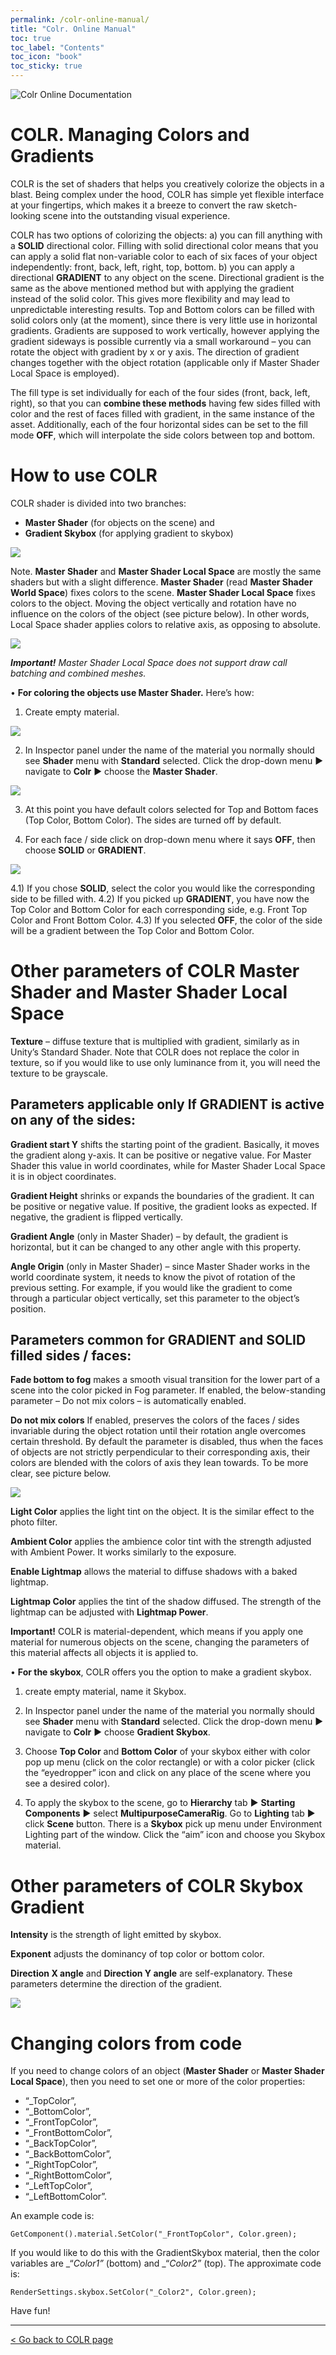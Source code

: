 ```yaml
---
permalink: /colr-online-manual/
title: "Colr. Online Manual"
toc: true
toc_label: "Contents"
toc_icon: "book"
toc_sticky: true
---
```


![Colr Online Documentation](/assets/images/manuals-images/colr/colr-documentation-header.jpg)  

# COLR. Managing Colors and Gradients

COLR is the set of shaders that helps you creatively colorize the objects in a blast. Being complex under the hood, COLR has simple yet flexible interface at your fingertips, which makes it a breeze to convert the raw sketch-looking scene into the outstanding visual experience.

COLR has two options of colorizing the objects:
a) you can fill anything with a **SOLID** directional color. Filling with solid directional color means that you can apply a solid flat non-variable color to each of six faces of your object independently: front, back, left, right, top, bottom.
b) you can apply a directional **GRADIENT** to any object on the scene. Directional gradient is the same as the above mentioned method but with applying the gradient instead of the solid color. This gives more flexibility and may lead to unpredictable interesting results. Top and Bottom colors can be filled with solid colors only (at the moment), since there is very little use in horizontal gradients.
Gradients are supposed to work vertically, however applying the gradient sideways is possible currently via a small workaround – you can rotate the object with gradient by x or y axis. The direction of gradient changes together with the object rotation (applicable only if Master Shader Local Space is employed).

The fill type is set individually for each of the four sides (front, back, left, right), so that you can **combine these methods** having few sides filled with color and the rest of faces filled with gradient, in the same instance of the asset. Additionally, each of the four horizontal sides can be set to the fill mode **OFF**, which will interpolate the side colors between top and bottom.


# How to use COLR

COLR shader is divided into two branches:
  * **Master Shader** (for objects on the scene) and
  * **Gradient Skybox** (for applying gradient to skybox)  

![](/assets/images/manuals-images/colr/colr_parts_chart.png)  


Note. **Master Shader** and **Master Shader Local Space** are mostly the same shaders but with a slight difference. **Master Shader** (read **Master Shader World Space**) fixes colors to the scene. **Master Shader Local Space** fixes colors to the object. Moving the object vertically and rotation have no influence on the colors of the object (see picture below). In other words, Local Space shader applies colors to relative axis, as opposing to absolute.  

![](/assets/images/manuals-images/colr/colr_local_space_world_space.png)

_**Important!** Master Shader Local Space does not support draw call batching and combined meshes._

• **For coloring the objects use Master Shader.** Here’s how:

1) Сreate empty material.

![](/assets/images/manuals-images/colr/colr_addnewmaterial.png)  


2) In Inspector panel under the name of the material you normally should see **Shader** menu with **Standard** selected. Click the drop-down menu ▶︎ navigate to **Colr** ▶︎ choose the **Master Shader**.  

![](/assets/images/manuals-images/colr/colr_switchtocolr-1.png)  


3) At this point you have default colors selected for Top and Bottom faces (Top Color, Bottom Color). The sides are turned off by default.  

4) For each face / side click on drop-down menu where it says **OFF**, then choose **SOLID** or **GRADIENT**.  

![](/assets/images/manuals-images/colr/colr_interface-1.png)  

4.1) If you chose **SOLID**, select the color you would like the corresponding side to be filled with.
4.2) If you picked up **GRADIENT**, you have now the Top Color and Bottom Color for each corresponding side, e.g. Front Top Color and Front Bottom Color.
4.3) If you selected **OFF**, the color of the side will be a gradient between the Top Color and Bottom Color.


# Other parameters of COLR Master Shader and Master Shader Local Space

**Texture** – diffuse texture that is multiplied with gradient, similarly as in Unity’s Standard Shader. Note that COLR does not replace the color in texture, so if you would like to use only luminance from it, you will need the texture to be grayscale.

## Parameters applicable only If **GRADIENT** is active on any of the sides:

**Gradient start Y** shifts the starting point of the gradient. Basically, it moves the gradient along y-axis. It can be positive or negative value. For Master Shader this value in world coordinates, while for Master Shader Local Space it is in object coordinates.  

**Gradient Height** shrinks or expands the boundaries of the gradient. It can be positive or negative value. If positive, the gradient looks as expected. If negative, the gradient is flipped vertically.  

**Gradient Angle** (only in Master Shader) – by default, the gradient is horizontal, but it can be changed to any other angle with this property.  

**Angle Origin** (only in Master Shader) – since Master Shader works in the world coordinate system, it needs to know the pivot of rotation of the previous setting. For example, if you would like the gradient to come through a particular object vertically, set this parameter to the object’s position.  

## Parameters common for **GRADIENT** and **SOLID** filled sides / faces:

**Fade bottom to fog** makes a smooth visual transition for the lower part of a scene into the color picked in Fog parameter. If enabled, the below-standing parameter – Do not mix colors – is automatically enabled.  

**Do not mix colors** If enabled, preserves the colors of the faces / sides invariable during the object rotation until their rotation angle overcomes certain threshold. By default the parameter is disabled, thus when the faces of objects are not strictly perpendicular to their corresponding axis, their colors are blended with the colors of axis they lean towards. To be more clear, see picture below.  

![](/assets/images/manuals-images/colr/colr_donotmixcolors.png)  

**Light Color** applies the light tint on the object. It is the similar effect to the photo filter.  

**Ambient Color** applies the ambience color tint with the strength adjusted with Ambient Power. It works similarly to the exposure.  

**Enable Lightmap** allows the material to diffuse shadows with a baked lightmap.  

**Lightmap Color** applies the tint of the shadow diffused. The strength of the lightmap can be adjusted with **Lightmap Power**.  

**Important!** COLR is material-dependent, which means if you apply one material for numerous objects on the scene, changing the parameters of this material affects all objects it is applied to.  

• **For the skybox**, COLR offers you the option to make a gradient skybox.

1) create empty material, name it Skybox.  

2) In Inspector panel under the name of the material you normally should see **Shader** menu with **Standard** selected. Click the drop-down menu ▶︎ navigate to **Colr** ▶︎ choose **Gradient Skybox**.  

3) Choose **Top Color** and **Bottom Color** of your skybox either with color pop up menu (click on the color rectangle) or with a color picker (click the “eyedropper” icon and click on any place of the scene where you see a desired color).  

4) To apply the skybox to the scene, go to **Hierarchy** tab ▶︎ **Starting Components** ▶︎ select **MultipurposeCameraRig**. Go to **Lighting** tab ▶︎ click **Scene** button. There is a **Skybox** pick up menu under Environment Lighting part of the window. Click the “aim” icon and choose you Skybox material.  


# Other parameters of COLR Skybox Gradient

**Intensity** is the strength of light emitted by skybox.  

**Exponent** adjusts the dominancy of top color or bottom color.  

**Direction X angle** and **Direction Y angle** are self-explanatory. These parameters determine the direction of the gradient.  

![](/assets/images/manuals-images/colr/colr_interface_skybox.png)  


# Changing colors from code

If you need to change colors of an object (**Master Shader** or **Master Shader Local Space**), then you need to set one or more of the color properties:

  * “_TopColor”,
  * “_BottomColor”,
  * “_FrontTopColor”,
  * “_FrontBottomColor”,
  * “_BackTopColor”,
  * “_BackBottomColor”,
  * “_RightTopColor”,
  * “_RightBottomColor”,
  * “_LeftTopColor”,
  * “_LeftBottomColor”.

An example code is:  

```
GetComponent().material.SetColor("_FrontTopColor", Color.green);
```

If you would like to do this with the GradientSkybox material, then the color variables are _“_Color1”_ (bottom) and _“_Color2”_ (top). The approximate code is:  


```
RenderSettings.skybox.SetColor("_Color2", Color.green);
```

Have fun!

---
[< Go back to COLR page](/colr/)
